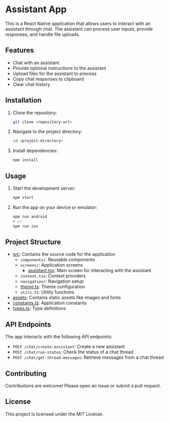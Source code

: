 # Assistant App

This is a React Native application that allows users to interact with an assistant through chat. The assistant can process user inputs, provide responses, and handle file uploads.

## Features

- Chat with an assistant
- Provide optional instructions to the assistant
- Upload files for the assistant to process
- Copy chat responses to clipboard
- Clear chat history

## Installation

1. Clone the repository:
   ```sh
   git clone <repository-url>
   ```
2. Navigate to the project directory:
   ```sh
   cd <project-directory>
   ```
3. Install dependencies:
   ```sh
   npm install
   ```

## Usage

1. Start the development server:
   ```sh
   npm start
   ```
2. Run the app on your device or emulator:
   ```sh
   npm run android
   # or
   npm run ios
   ```

## Project Structure

- [src](http://_vscodecontentref_/0): Contains the source code for the application
  - `components/`: Reusable components
  - `screens/`: Application screens
    - [assistant.tsx](http://_vscodecontentref_/1): Main screen for interacting with the assistant
  - `context.tsx`: Context providers
  - `navigation/`: Navigation setup
  - [theme.ts](http://_vscodecontentref_/2): Theme configuration
  - `utils.ts`: Utility functions
- [assets](http://_vscodecontentref_/3): Contains static assets like images and fonts
- [constants.ts](http://_vscodecontentref_/4): Application constants
- [types.ts](http://_vscodecontentref_/5): Type definitions

## API Endpoints

The app interacts with the following API endpoints:

- `POST /chat/create-assistant`: Create a new assistant
- `POST /chat/run-status`: Check the status of a chat thread
- `POST /chat/get-thread-messages`: Retrieve messages from a chat thread

## Contributing

Contributions are welcome! Please open an issue or submit a pull request.

## License

This project is licensed under the MIT License.
